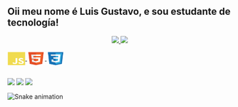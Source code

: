 ## Oii meu nome é Luis Gustavo, e sou estudante de tecnología!
<div align="center">
  <a href="https://github.com/GuReis01">
  <img height="170em" src="https://github-readme-stats.vercel.app/api?username=GuReis01&show_icons=true&theme=github_dark&include_all_commits=true&count_private=true"/>
    
  <img height="170em" src="https://github-readme-stats.vercel.app/api/top-langs/?username=GuReis01&layout=compact&langs_count=7&theme=github_dark"/>
</div>
<div style="display: inline_block"><br>
  <img align="center" alt="GuReis01-Js" height="30" width="40" src="https://raw.githubusercontent.com/devicons/devicon/master/icons/javascript/javascript-plain.svg">
  <img align="center" alt="GuReis01-HTML" height="30" width="40" src="https://raw.githubusercontent.com/devicons/devicon/master/icons/html5/html5-original.svg">
  <img align="center" alt="GuReis01-CSS" height="30" width="40" src="https://raw.githubusercontent.com/devicons/devicon/master/icons/css3/css3-original.svg">
   
</div>
  
  ##
 
<div> 
  
  <a href="https://instagram.com/gu.reiis?utm_medium=copy_link" target="_blank"><img src="https://img.shields.io/badge/-Instagram-%23E4405F?style=for-the-badge&logo=instagram&logoColor=white" target="_blank"></a>
  <a href = "mailto:luisgustavoareis@gmail.com"><img src="https://img.shields.io/badge/-Gmail-%23333?style=for-the-badge&logo=gmail&logoColor=white" target="_blank"></a>
  <a href="https://www.linkedin.com/in/luis-gustavo-reis-3271b7204/?lipi=urn%3Ali%3Apage%3Ad_flagship3_feed%3BoyANWxXkSduMboJFznhnow%3D%3D" target="_blank"><img src="https://img.shields.io/badge/-LinkedIn-%230077B5?style=for-the-badge&logo=linkedin&logoColor=white" target="_blank"></a> 
 
  ![Snake animation](https://github.com/GuReis01/GuReis01/blob/output/github-contribution-grid-snake.svg)

 
</div>
